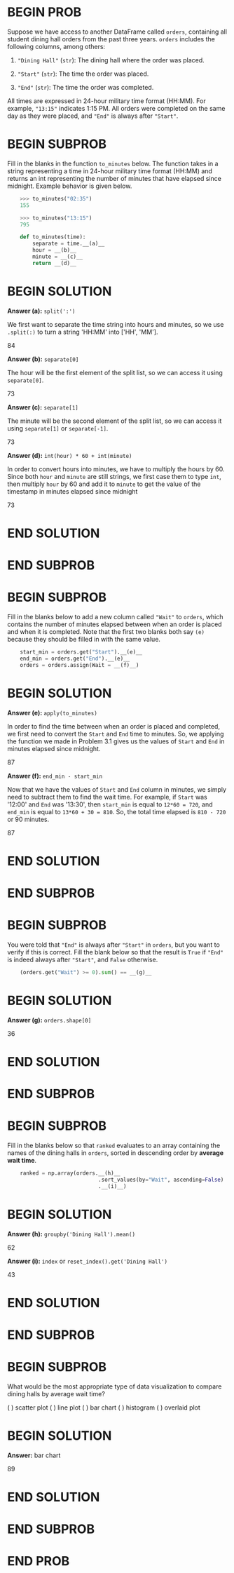 # BEGIN PROB

Suppose we have access to another DataFrame called `orders`, containing
all student dining hall orders from the past three years. `orders`
includes the following columns, among others:

1.  `"Dining Hall"` (`str`): The dining hall where the order was placed.

2.  `"Start"` (`str`): The time the order was placed.

3.  `"End"` (`str`): The time the order was completed.

All times are expressed in 24-hour military time format (HH:MM). For
example, `"13:15"` indicates 1:15 PM. All orders were completed on the
same day as they were placed, and `"End"` is always after `"Start"`.

# BEGIN SUBPROB

Fill in the blanks in the function `to_minutes` below. The function
takes in a string representing a time in 24-hour military time format
(HH:MM) and returns an int representing the number of minutes that have
elapsed since midnight. Example behavior is given below.

```py
    >>> to_minutes("02:35")
    155

    >>> to_minutes("13:15")
    795

    def to_minutes(time):
        separate = time.__(a)__
        hour = __(b)__
        minute = __(c)__
        return __(d)__
```

# BEGIN SOLUTION

**Answer (a):** `split(':')`

We first want to separate the time string into hours and minutes, so we use `.split(:)` to turn a string 'HH:MM' into ['HH', 'MM'].

<average>84</average>

**Answer (b):** `separate[0]`

The hour will be the first element of the split list, so we can access it using `separate[0]`.

<average>73</average>

**Answer (c):** `separate[1]`

The minute will be the second element of the split list, so we can access it using `separate[1]` or `separate[-1]`.

<average>73</average>

**Answer (d):** `int(hour) * 60 + int(minute)`

In order to convert hours into minutes, we have to multiply the hours by 60. Since both `hour` and `minute` are still strings, we first case them to type `int`, then multiply `hour` by 60 and add it to `minute` to get the value of the timestamp in minutes elapsed since midnight

<average>73</average>

# END SOLUTION

# END SUBPROB

# BEGIN SUBPROB

Fill in the blanks below to add a new column called `"Wait"` to
`orders`, which contains the number of minutes elapsed between when an
order is placed and when it is completed. Note that the first two blanks
both say `(e)` because they should be filled in with the same value.

```py
    start_min = orders.get("Start").__(e)__
    end_min = orders.get("End").__(e)__
    orders = orders.assign(Wait = __(f)__)
```

# BEGIN SOLUTION

**Answer (e):** `apply(to_minutes)`

In order to find the time between when an order is placed and completed, we first need to convert the `Start` and `End` time to minutes. So, we applying the function we made in Problem 3.1 gives us the values of `Start` and `End` in minutes elapsed since midnight.

<average>87</average>

**Answer (f):** `end_min - start_min`

Now that we have the values of `Start` and `End` column in minutes, we simply need to subtract them to find the wait time. For example, if `Start` was '12:00' and `End` was '13:30', then `start_min` is equal to `12*60 = 720`, and `end_min` is equal to `13*60 + 30 = 810`. So, the total time elapsed is `810 - 720` or 90 minutes.

<average>87</average>

# END SOLUTION

# END SUBPROB

# BEGIN SUBPROB

You were told that `"End"` is always after `"Start"` in `orders`, but
you want to verify if this is correct. Fill the blank below so that the
result is `True` if `"End"` is indeed always after `"Start"`, and
`False` otherwise.

```py
    (orders.get("Wait") >= 0).sum() == __(g)__
```

# BEGIN SOLUTION

**Answer (g):** `orders.shape[0]`

<average>36</average>

# END SOLUTION

# END SUBPROB

# BEGIN SUBPROB

Fill in the blanks below so that `ranked` evaluates to an array
containing the names of the dining halls in `orders`, sorted in
descending order by **average wait time**.

```py
    ranked = np.array(orders.__(h)__
                             .sort_values(by="Wait", ascending=False)
                             .__(i)__)
```

# BEGIN SOLUTION

**Answer (h):** `groupby('Dining Hall').mean()`

<average>62</average>

**Answer (i):** `index` or `reset_index().get('Dining Hall')`

<average>43</average>

# END SOLUTION

# END SUBPROB

# BEGIN SUBPROB

What would be the most appropriate type of data visualization to compare
dining halls by average wait time?

( ) scatter plot
( ) line plot
( ) bar chart
( ) histogram
( ) overlaid plot

# BEGIN SOLUTION

**Answer:** bar chart

<average>89</average>

# END SOLUTION

# END SUBPROB

# END PROB